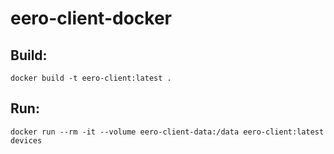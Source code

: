 # eero-client-docker

## Build:
```
docker build -t eero-client:latest .
```

## Run:
```
docker run --rm -it --volume eero-client-data:/data eero-client:latest devices
```
